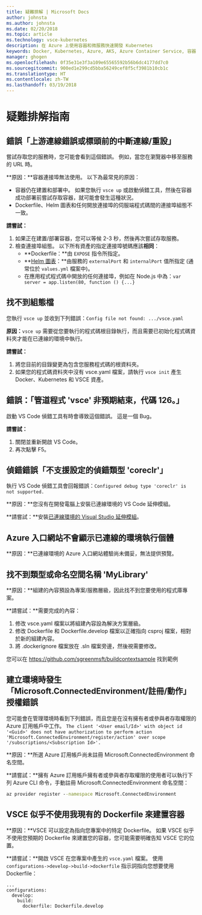 ```yaml
---
title: 疑難排解 | Microsoft Docs
author: johnsta
ms.author: johnsta
ms.date: 02/20/2018
ms.topic: article
ms.technology: vsce-kubernetes
description: 在 Azure 上使用容器和微服務快速開發 Kubernetes
keywords: Docker, Kubernetes, Azure, AKS, Azure Container Service, 容器
manager: ghogen
ms.openlocfilehash: 0f35e31e3f3a109e65565592b56b6dc4177dd7c0
ms.sourcegitcommit: 900ed1e299cd5bba56249cef8f5cf3981b10cb1c
ms.translationtype: HT
ms.contentlocale: zh-TW
ms.lasthandoff: 03/19/2018
---
```

# <a name="troubleshooting-guide"></a>疑難排解指南

## <a name="error-upstream-connect-error-or-disconnectreset-before-headers"></a>錯誤「上游連線錯誤或標頭前的中斷連線/重設」
嘗試存取您的服務時，您可能會看到這個錯誤。 例如，當您在瀏覽器中移至服務的 URL 時。 

**原因：**容器連接埠無法使用。 以下為最常見的原因： 
* 容器仍在建置和部署中。 如果您執行 `vsce up` 或啟動偵錯工具，然後在容器成功部署前嘗試存取容器，就可能會發生這種狀況。
* Dockerfile、Helm 圖表和任何開放連接埠的伺服端程式碼間的連接埠組態不一致。

**請嘗試：**
1. 如果正在建置/部署容器，您可以等候 2-3 秒，然後再次嘗試存取服務。 
1. 檢查連接埠組態。 以下所有資產的指定連接埠號碼應該**相同**：
    * **Dockerfile：**由 `EXPOSE` 指令所指定。
    * **[Helm 圖表](https://docs.helm.sh)：**由服務的 `externalPort` 和 `internalPort` 值所指定 (通常位於 `values.yml` 檔案中)。
    * 在應用程式程式碼中開放的任何連接埠，例如在 Node.js 中為：`var server = app.listen(80, function () {...}`


## <a name="config-file-not-found"></a>找不到組態檔
您執行 `vsce up` 並收到下列錯誤：`Config file not found: .../vsce.yaml`

**原因：**`vsce up` 需要從您要執行的程式碼根目錄執行，而且需要已初始化程式碼資料夾才能在已連線的環境中執行。

**請嘗試：**
1. 將您目前的目錄變更為包含您服務程式碼的根資料夾。 
1. 如果您的程式碼資料夾中沒有 vsce.yaml 檔案，請執行 `vsce init` 產生 Docker、Kubernetes 和 VSCE 資產。

## <a name="error-the-pipe-program-vsce-exited-unexpectedly-with-code-126"></a>錯誤：「管道程式 'vsce' 非預期結束，代碼 126。」
啟動 VS Code 偵錯工具有時會導致這個錯誤。 這是一個 Bug。

**請嘗試：**
1. 關閉並重新開啟 VS Code。
2. 再次點擊 F5。


## <a name="debugging-error-configured-debug-type-coreclr-is-not-supported"></a>偵錯錯誤「不支援設定的偵錯類型 'coreclr'」
執行 VS Code 偵錯工具會回報錯誤：`Configured debug type 'coreclr' is not supported.`

**原因：**您沒有在開發電腦上安裝已連線環境的 VS Code 延伸模組。

**請嘗試：**安裝[已連線環境的 Visual Studio 延伸模組](get-started-netcore-01.md#get-kubernetes-debugging-for-vs-code)。


## <a name="the-azure-portal-doesnt-show-connected-environment-instances"></a>Azure 入口網站不會顯示已連線的環境執行個體

**原因：**已連線環境的 Azure 入口網站體驗尚未備妥，無法提供預覽。


## <a name="the-type-or-namespace-name-mylibrary-could-not-be-found"></a>找不到類型或命名空間名稱 'MyLibrary'

**原因：**組建的內容預設為專案/服務層級，因此找不到您要使用的程式庫專案。

**請嘗試：**需要完成的內容：
1. 修改 vsce.yaml 檔案以將組建內容設為解決方案層級。
2. 修改 Dockerfile 和 Dockerfile.develop 檔案以正確指向 csproj 檔案，相對於新的組建內容。
3. 將 .dockerignore 檔案放在 .sln 檔案旁邊，然後視需要修改。

您可以在 https://github.com/sgreenmsft/buildcontextsample 找到範例

## <a name="microsoftconnectedenvironmentregisteraction-authorization-error-when-creating-an-environment"></a>建立環境時發生「Microsoft.ConnectedEnvironment/註冊/動作」授權錯誤
您可能會在管理環境時看到下列錯誤，而且您是在沒有擁有者或參與者存取權限的 Azure 訂用帳戶中工作。
`The client '<User email/Id>' with object id '<Guid>' does not have authorization to perform action 'Microsoft.ConnectedEnvironment/register/action' over scope '/subscriptions/<Subscription Id>'.`

**原因：**所選 Azure 訂用帳戶尚未註冊 Microsoft.ConnectedEnvironment 命名空間。

**請嘗試：**擁有 Azure 訂用帳戶擁有者或參與者存取權限的使用者可以執行下列 Azure CLI 命令，手動註冊 Microsoft.ConnectedEnvironment 命名空間：

```cmd
az provider register --namespace Microsoft.ConnectedEnvironment
```

## <a name="vsce-doesnt-seem-to-use-my-existing-dockerfile-to-build-a-container"></a>VSCE 似乎不使用我現有的 Dockerfile 來建置容器 

**原因：**VSCE 可以設定為指向您專案中的特定 Dockerfile。 如果 VSCE 似乎不使用您預期的 Dockerfile 來建置您的容器，您可能需要明確告知 VSCE 它的位置。 

**請嘗試：**開啟 VSCE 在您專案中產生的 `vsce.yaml` 檔案。 使用 `configurations->develop->build->dockerfile` 指示詞指向您想要使用 Dockerfile：

```
...
configurations:
  develop:
    build:
      dockerfile: Dockerfile.develop
```